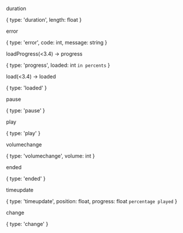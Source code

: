 duration

{
	type: 'duration',
	length: float
}

error

{
	type: 'error',
	code: int,
	message: string
}

loadProgress(<3.4) -> progress

{
	type: 'progress',
	loaded: int	`in percents`
}

load(<3.4) -> loaded

{
	type: 'loaded'
}

pause

{
	type: 'pause'
}

play

{
	type: 'play'
}

volumechange

{
	type: 'volumechange',
	volume: int
}

ended

{
	type: 'ended'
}

timeupdate

{
	type: 'timeupdate',
	position: float,
	progress: float `percentage played`
}


change 

{
	type: 'change'
}